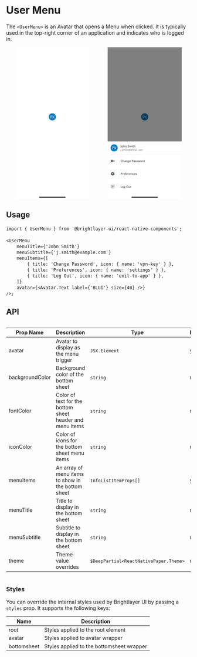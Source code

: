 # User Menu

The `<UserMenu>` is an Avatar that opens a Menu when clicked. It is typically used in the top-right corner of an application and indicates who is logged in.

<div style="align-items: center; display:flex; justify-content: space-around">

<img width="40%" alt="UserMenu Avatar" src="./images/userMenuAvatar.png">
<img width="40%" alt="UserMenu Opened" src="./images/userMenuOpened.png">

</div>

## Usage

```tsx
import { UserMenu } from '@brightlayer-ui/react-native-components';

<UserMenu
    menuTitle={'John Smith'}
    menuSubtitle={'j.smith@example.com'}
    menuItems={[
        { title: 'Change Password', icon: { name: 'vpn-key' } },
        { title: 'Preferences', icon: { name: 'settings' } },
        { title: 'Log Out', icon: { name: 'exit-to-app' } },
    ]}
    avatar={<Avatar.Text label={'BLUI'} size={40} />}
/>;
```

## API

<div style="overflow: auto">

| Prop Name       | Description                                              | Type                                   | Required | Default |
| --------------- | -------------------------------------------------------- | -------------------------------------- | -------- | ------- |
| avatar          | Avatar to display as the menu trigger                    | `JSX.Element`                          | yes      |         |
| backgroundColor | Background color of the bottom sheet                     | `string`                               | no       |         |
| fontColor       | Color of text for the bottom sheet header and menu items | `string`                               | no       |         |
| iconColor       | Color of icons for the bottom sheet menu items           | `string`                               | no       |         |
| menuItems       | An array of menu items to show in the bottom sheet       | `InfoListItemProps[]`                  | yes      |         |
| menuTitle       | Title to display in the bottom sheet                     | `string`                               | no       |         |
| menuSubtitle    | Subtitle to display in the bottom sheet                  | `string`                               | no       |         |
| theme           | Theme value overrides                                    | `$DeepPartial<ReactNativePaper.Theme>` | no       |         |

</div>

### Styles

You can override the internal styles used by Brightlayer UI by passing a `styles` prop. It supports the following keys:

| Name        | Description                               |
| ----------- | ----------------------------------------- |
| root        | Styles applied to the root element        |
| avatar      | Styles applied to avatar wrapper          |
| bottomsheet | Styles applied to the bottomsheet wrapper |

